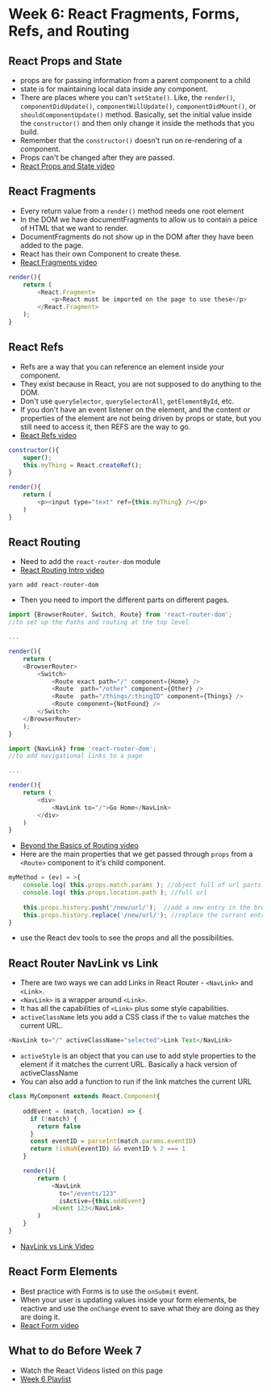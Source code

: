 # Week 6: React Fragments, Forms, Refs, and Routing

## React Props and State

- props are for passing information from a parent component to a child
- state is for maintaining local data inside any component.
- There are places where you can't `setState()`. Like, the `render()`, `componentDidUpdate()`, `componentWillUpdate()`, `componentDidMount()`, or `shouldComponentUpdate()` method. Basically, set the initial value inside the `constructor()` and then only change it inside the methods that you build.
- Remember that the `constructor()` doesn't run on re-rendering of a component.
- Props can't be changed after they are passed.
- [React Props and State video](https://www.youtube.com/watch?v=2Ha_aAOfB4A)


## React Fragments

- Every return value from a `render()` method needs one root element
- In the DOM we have documentFragments to allow us to contain a peice of HTML that we want to render.
- DocumentFragments do not show up in the DOM after they have been added to the page.
- React has their own Component to create these.
- [React Fragments video](https://www.youtube.com/watch?v=_FwfdS568bY)

```javascript
render(){
    return (
        <React.Fragment>
            <p>React must be imported on the page to use these</p>
        </React.Fragment>
    );
}
```

## React Refs

- Refs are a way that you can reference an element inside your component.
- They exist because in React, you are not supposed to do anything to the DOM.
- Don't use `querySelector`, `querySelectorAll`, `getElementById`, etc.
- If you don't have an event listener on the element, and the content or properties of the element are not being driven by props or state, but you still need to access it, then REFS are the way to go.
- [React Refs video](https://www.youtube.com/watch?v=tsIZj0q1FlY)

```javascript
constructor(){
    super();
    this.myThing = React.createRef();
}

render(){
    return (
        <p><input type="text" ref={this.myThing} /></p>
    )
}
```

## React Routing

- Need to add the `react-router-dom` module
- [React Routing Intro video](https://www.youtube.com/watch?v=y2aOOU8GMwA)

```
yarn add react-router-dom
```

- Then you need to import the different parts on different pages.

```javascript
import {BrowserRouter, Switch, Route} from 'react-router-dom';
//to set up the Paths and routing at the top level

...

render(){
    return (
    <BrowserRouter>
        <Switch>
            <Route exact path="/" component={Home} />
            <Route  path="/other" component={Other} />
            <Route  path="/things/:thingID" component={Things} />
            <Route component={NotFound} />
        </Switch>
    </BrowserRouter>
    );
}
```

```javascript
import {NavLink} from 'react-router-dom';
//to add navigational links to a page

...

render(){
    return (
        <div>
            <NavLink to="/">Go Home</NavLink>
        </div>
    )
}
```

- [Beyond the Basics of Routing video](https://www.youtube.com/watch?v=uBLRO5eUmQw)
- Here are the main properties that we get passed through `props` from a `<Route>` component to it's child component.

```javascript
myMethod = (ev) = >{
    console.log( this.props.match.params ); //object full of url parts
    console.log( this.props.location.path ); //full url 
    
    this.props.history.push('/new/url/');  //add a new entry in the browser history and cause a pageload
    this.props.history.replace('/new/url/'); //replace the current entry with a new one and reload
}
```

- use the React dev tools to see the props and all the possibilities.


## React Router NavLink vs Link

- There are two ways we can add Links in React Router - `<NavLink>` and `<Link>`.
- `<NavLink>` is a wrapper around `<Link>`.
- It has all the capabilities of `<Link>` plus some style capabilities.
- `activeClassName` lets you add a CSS class if the `to` value matches the current URL.
```javascript
<NavLink to="/" activeClassName="selected">Link Text</NavLink>
```
- `activeStyle` is an object that you can use to add style properties to the element if it matches the current URL. Basically a hack version of activeClassName
- You can also add a function to run if the link matches the current URL

```javascript
class MyComponent extends React.Component{
    
    oddEvent = (match, location) => {
      if (!match) {
        return false
      }
      const eventID = parseInt(match.params.eventID)
      return !isNaN(eventID) && eventID % 2 === 1
    }

    render(){
        return (
            <NavLink
              to="/events/123"
              isActive={this.oddEvent}
            >Event 123</NavLink>
        )
    }
}
```
- [NavLink vs Link Video]()


## React Form Elements

- Best practice with Forms is to use the `onSubmit` event.
- When your user is updating values inside your form elements, be reactive and use the `onChange` event to save what they are doing as they are doing it.
- [React Form video]()


## What to do Before Week 7

- Watch the React Videos listed on this page
- [Week 6 Playlist](https://www.youtube.com/watch?v=2Ha_aAOfB4A&list=PLyuRouwmQCjkTsUOb3z_ZWsWuWeBmv2jH)